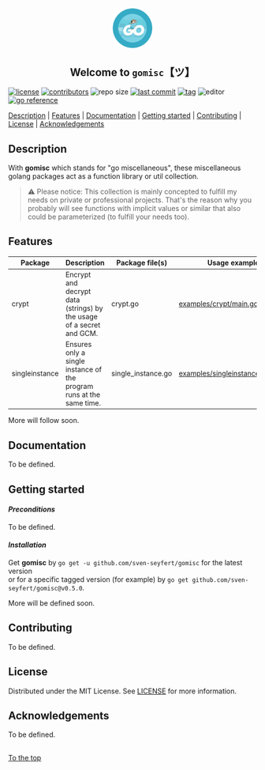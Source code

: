 #####

<p align="center">
    <img src="assets/images/logo.png" width="80" />
    <h2 align="center">Welcome to <code>gomisc</code>【ツ】</h2>
</p>

[![license](https://img.shields.io/badge/license-MIT-ff69b4.svg?style=flat-square&logo=spdx)](https://github.com/sven-seyfert/gomisc/blob/master/LICENSE.md)
[![contributors](https://img.shields.io/github/contributors/sven-seyfert/gomisc.svg?style=flat-square&logo=github)](https://github.com/sven-seyfert/gomisc/graphs/contributors)
![repo size](https://img.shields.io/github/repo-size/sven-seyfert/gomisc.svg?style=flat-square&logo=github)
[![last commit](https://img.shields.io/github/last-commit/sven-seyfert/gomisc.svg?style=flat-square&logo=github)](https://github.com/sven-seyfert/gomisc/commits/master)
[![tag](https://img.shields.io/github/tag/sven-seyfert/gomisc.svg?style=flat-square&logo=github)](https://github.com/sven-seyfert/gomisc/tags)
![editor](https://img.shields.io/badge/editor-VSCode-blueviolet.svg?style=flat-square&logo=visual-studio-code)
[![go reference](https://pkg.go.dev/badge/github.com/sven-seyfert/gomisc.svg)](https://pkg.go.dev/github.com/sven-seyfert/gomisc)

[Description](#description) | [Features](#features) | [Documentation](#documentation) | [Getting started](#getting-started) | [Contributing](#contributing) | [License](#license) | [Acknowledgements](#acknowledgements)

## Description

With **gomisc** which stands for "go miscellaneous", these miscellaneous golang packages act as a function library or util collection.

> ⚠ Please notice: This collection is mainly concepted to fulfill my needs on private or professional projects. That's the reason why you probably will see functions with implicit values or similar that also could be parameterized (to fulfill your needs too).

## Features

| Package        | Description                                                          | Package file(s)    | Usage example                                                                                                       |
| ---            | ---                                                                  | ---                | ---                                                                                                                 |
| crypt          | Encrypt and decrypt data (strings) by the usage of a secret and GCM. | crypt.go           | [examples/crypt/main.go](https://github.com/sven-seyfert/gomisc/blob/main/examples/crypt/main.go)                   |
| singleinstance | Ensures only a single instance of the program runs at the same time. | single_instance.go | [examples/singleinstance/main.go](https://github.com/sven-seyfert/gomisc/blob/main/examples/singleinstance/main.go) |

More will follow soon.

## Documentation

To be defined.

## Getting started

#### *Preconditions*

To be defined.

#### *Installation*

Get **gomisc** by `go get -u github.com/sven-seyfert/gomisc` for the latest version<br />
or for a specific tagged version (for example) by `go get github.com/sven-seyfert/gomisc@v0.5.0`.

More will be defined soon.

## Contributing

To be defined.

## License

Distributed under the MIT License. See [LICENSE](https://github.com/sven-seyfert/gomisc/blob/main/LICENSE) for more information.

## Acknowledgements

To be defined.

##

[To the top](#)
